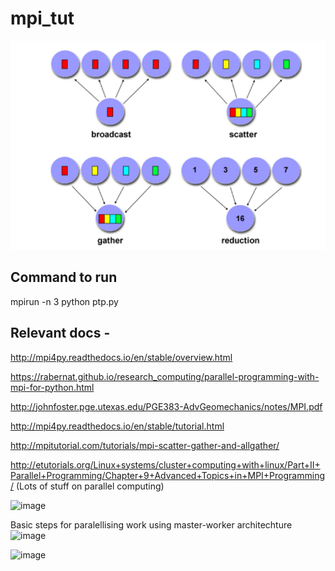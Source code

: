 # mpi_tut


![overview](image/1.png)

## Command to run
mpirun -n 3 python ptp.py

## Relevant docs -
http://mpi4py.readthedocs.io/en/stable/overview.html

https://rabernat.github.io/research_computing/parallel-programming-with-mpi-for-python.html

http://johnfoster.pge.utexas.edu/PGE383-AdvGeomechanics/notes/MPI.pdf

http://mpi4py.readthedocs.io/en/stable/tutorial.html

http://mpitutorial.com/tutorials/mpi-scatter-gather-and-allgather/

http://etutorials.org/Linux+systems/cluster+computing+with+linux/Part+II+Parallel+Programming/Chapter+9+Advanced+Topics+in+MPI+Programming/ (Lots of stuff on parallel computing)

![image](https://user-images.githubusercontent.com/27682820/44120099-dcd50080-a038-11e8-9462-9a42cd2af6ea.png)

Basic steps for paralellising work using master-worker architechture
![image](https://user-images.githubusercontent.com/27682820/44124511-3a2df37e-a04b-11e8-80e5-c6e052ec33dc.png)

![image](https://user-images.githubusercontent.com/27682820/44124998-c0dc9c98-a04d-11e8-8893-dec8fd1106a2.png)
